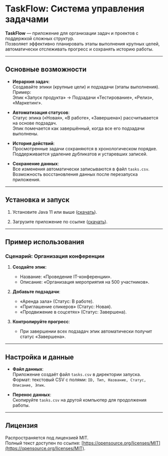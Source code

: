 # TaskFlow: Система управления задачами

**TaskFlow** — приложение для организации задач и проектов с поддержкой сложных структур.  
Позволяет эффективно планировать этапы выполнения крупных целей, автоматически отслеживать прогресс и сохранять историю работы.

---

## Основные возможности

- **Иерархия задач**:  
  Создавайте эпики (крупные цели) и подзадачи (этапы выполнения). Пример:  
  Эпик «Запуск продукта» → Подзадачи «Тестирование», «Релиз», «Маркетинг».

- **Автоматизация статусов**:  
  Статус эпика («Новая», «В работе», «Завершена») рассчитывается на основе подзадач.  
  Эпик помечается как завершённый, когда все его подзадачи выполнены.

- **История действий**:  
  Просмотренные задачи сохраняются в хронологическом порядке.  
  Поддерживается удаление дубликатов и устаревших записей.

- **Сохранение данных**:  
  Все изменения автоматически записываются в файл `tasks.csv`.  
  Возможность восстановления данных после перезапуска приложения.

---

## Установка и запуск

1. Установите Java 11 или выше ([скачать](https://www.java.com/ru/download/)).

2. Загрузите приложение по ссылке ([скачать](https://github.com/polkunovk/TaskFlow)).
---

## Пример использования

### Сценарий: Организация конференции
1. **Создайте эпик**:
    - Название: «Проведение IT-конференции».
    - Описание: «Организация мероприятия на 500 участников».

2. **Добавьте подзадачи**:
    - «Аренда зала» (Статус: В работе).
    - «Приглашение спикеров» (Статус: Новая).
    - «Продвижение в соцсетях» (Статус: Завершена).

3. **Контролируйте прогресс**:
    - При завершении всех подзадач эпик автоматически получит статус «Завершена».

---

## Настройка и данные

- **Файл данных**:  
  Приложение создаёт файл `tasks.csv` в директории запуска.  
  Формат: текстовый CSV с полями: `ID, Тип, Название, Статус, Описание, Эпик`.

- **Перенос данных**:  
  Скопируйте `tasks.csv` на другой компьютер для продолжения работы.

---

## Лицензия

Распространяется под лицензией MIT.  
Полный текст доступен по ссылке: [https://opensource.org/licenses/MIT](https://opensource.org/licenses/MIT).